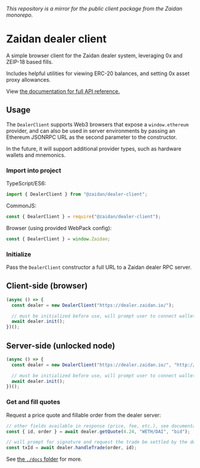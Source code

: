 _This repository is a mirror for the public client package from the Zaidan monorepo._

# Zaidan dealer client

A simple browser client for the Zaidan dealer system, leveraging 0x and ZEIP-18 based fills.

Includes helpful utilities for viewing ERC-20 balances, and setting 0x asset proxy allowances.

View [the documentation for full API reference.](./docs/classes/dealerclient.md)

## Usage

The `DealerClient` supports Web3 browsers that expose a `window.ethereum` provider, and can also be used in server environments by passing an Ethereum JSONRPC URL as the second parameter to the constructor.

In the future, it will support additional provider types, such as hardware wallets and mnemonics.

### Import into project
TypeScript/ES6:
```ts
import { DealerClient } from "@zaidan/dealer-client";
```

CommonJS:
```js
const { DealerClient } = require("@zaidan/dealer-client");
```

Browser (using provided WebPack config):
```js
const { DealerClient } = window.Zaidan;
```

### Initialize
Pass the `DealerClient` constructor a full URL to a Zaidan dealer RPC server.

## Client-side (browser)
```typescript
(async () => {
  const dealer = new DealerClient("https://dealer.zaidan.io/");

  // must be initialized before use, will prompt user to connect wallet
  await dealer.init();
})();
```

## Server-side (unlocked node)
```typescript
(async () => {
  const dealer = new DealerClient("https://dealer.zaidan.io/", "http://localhost:8545");

  // must be initialized before use, will prompt user to connect wallet
  await dealer.init();
})();
```

### Get and fill quotes
Request a price quote and fillable order from the dealer server:
```typescript
// other fields available in response (price, fee, etc.), see documentation
const { id, order } = await dealer.getQuote(4.24, "WETH/DAI", "bid");

// will prompt for signature and request the trade be settled by the dealer
const txId = await dealer.handleTrade(order, id);
```

See [the `./docs` folder](./docs) for more.
